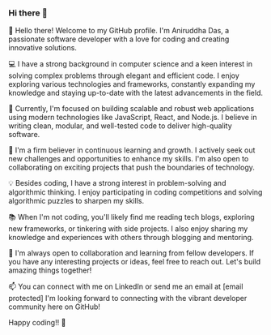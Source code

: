 ### Hi there 👋

👋 Hello there! Welcome to my GitHub profile. I'm Aniruddha Das, a passionate software developer with a love for coding and creating innovative solutions.

💻 I have a strong background in computer science and a keen interest in solving complex problems through elegant and efficient code. I enjoy exploring various technologies and frameworks, constantly expanding my knowledge and staying up-to-date with the latest advancements in the field.

🔭 Currently, I'm focused on building scalable and robust web applications using modern technologies like JavaScript, React, and Node.js. I believe in writing clean, modular, and well-tested code to deliver high-quality software.

🌱 I'm a firm believer in continuous learning and growth. I actively seek out new challenges and opportunities to enhance my skills. I'm also open to collaborating on exciting projects that push the boundaries of technology.

💡 Besides coding, I have a strong interest in problem-solving and algorithmic thinking. I enjoy participating in coding competitions and solving algorithmic puzzles to sharpen my skills.

📚 When I'm not coding, you'll likely find me reading tech blogs, exploring new frameworks, or tinkering with side projects. I also enjoy sharing my knowledge and experiences with others through blogging and mentoring.

🤝 I'm always open to collaboration and learning from fellow developers. If you have any interesting projects or ideas, feel free to reach out. Let's build amazing things together!

📫 You can connect with me on LinkedIn or send me an email at [email protected] I'm looking forward to connecting with the vibrant developer community here on GitHub!

Happy coding!! 🚀
<!--
**AniruddhaDas1/AniruddhaDas1** is a ✨ _special_ ✨ repository because its `README.md` (this file) appears on your GitHub profile.

Here are some ideas to get you started:

- 🔭 I’m currently working on ...
- 🌱 I’m currently learning ...
- 👯 I’m looking to collaborate on ...
- 🤔 I’m looking for help with ...
- 💬 Ask me about ...
- 📫 How to reach me: ...
- 😄 Pronouns: ...
- ⚡ Fun fact: ...
-->

